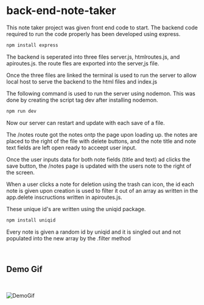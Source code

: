 # back-end-note-taker

This note taker project was given front end code to start. The backend code required to run the code properly has been developed using express.

```bash
npm install express
```

The backend is seperated into three files server.js, htmlroutes.js, and apiroutes.js. the route fles are exported into the server,js file.

Once the three files are linked the terminal is used to run the server to allow local host to serve the backend to the html files and index.js

The following command is used to run the server using nodemon.  This was done by creating the script tag dev after installing nodemon.

```bash
npm run dev
```

Now our server can restart and update with each save of a file.

The /notes route got the notes ontp the page upon loading up. the notes are placed to the right of the file with delete buttons, and the note title and 
note text fields are left open ready to acceept user input.

Once the user inputs data for both note fields (title and text) ad clicks the save button, the /notes page is updated with the users note to the right of the screen.

When a user clicks a note for deletion using the trash can icon, the id each note is given upon creation is used to filter it out of an array as written in the app.delete inscructions written in apiroutes.js.

These unique id's are written using the uniqid package.

```bash
npm install uniqid
```

Every note is given a random id by uniqid  and it is singled out and not populated into the new array by the .filter method


<br>

## Demo Gif 

<br>

![DemoGif](public/assets/gif/backendnotetaker.gif)